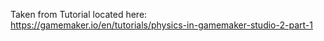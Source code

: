 Taken from Tutorial located here:
https://gamemaker.io/en/tutorials/physics-in-gamemaker-studio-2-part-1